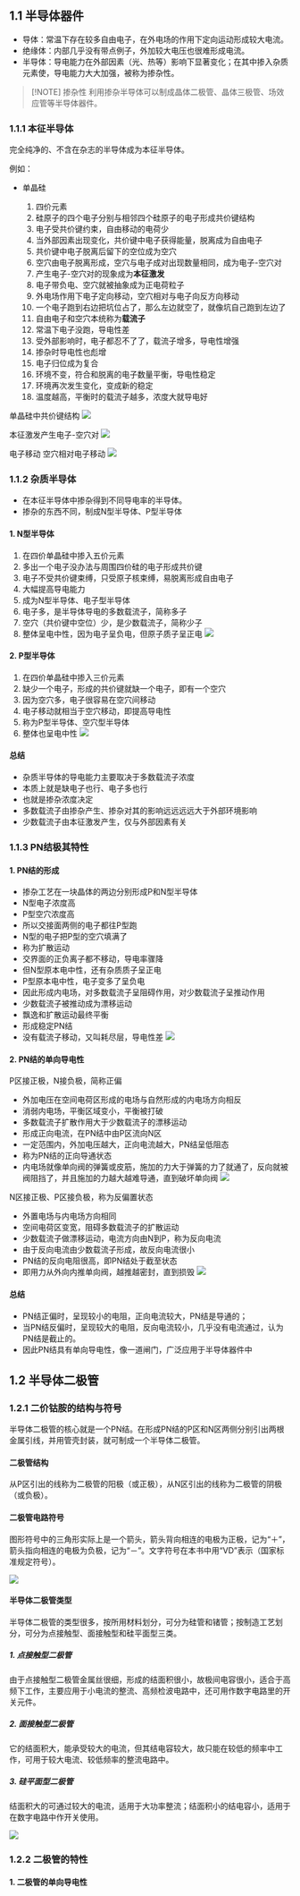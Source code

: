 ## 1.1 半导体器件

- 导体：常温下存在较多自由电子，在外电场的作用下定向运动形成较大电流。
- 绝缘体：内部几乎没有带点例子，外加较大电压也很难形成电流。
- 半导体：导电能力在外部因素（光、热等）影响下显著变化；在其中掺入杂质元素使，导电能力大大加强，被称为掺杂性。

> [!NOTE] 掺杂性
> 利用掺杂半导体可以制成晶体二极管、晶体三极管、场效应管等半导体器件。

### 1.1.1 本征半导体

完全纯净的、不含在杂志的半导体成为本征半导体。

例如：



- 单晶硅

	1. 四价元素
	2. 硅原子的四个电子分别与相邻四个硅原子的电子形成共价键结构
	3. 电子受共价键约束，自由移动的电荷少
	4. 当外部因素出现变化，共价键中电子获得能量，脱离成为自由电子
	5. 共价键中电子脱离后留下的空位成为空穴
	6. 空穴由电子脱离形成，空穴与电子成对出现数量相同，成为电子-空穴对
	7. 产生电子-空穴对的现象成为**本征激发**
	8. 电子带负电、空穴就被抽象成为正电荷粒子
	9. 外电场作用下电子定向移动，空穴相对与电子向反方向移动
	10. 一个电子跑到右边把坑位占了，那么左边就空了，就像坑自己跑到左边了
	11. 自由电子和空穴本统称为**载流子**
	12. 常温下电子没跑，导电性差
	13. 受外部影响时，电子都忍不了了，载流子增多，导电性增强
	14. 掺杂时导电性也彪增
	15. 电子归位成为复合
	16. 环境不变，符合和脱离的电子数量平衡，导电性稳定
	17. 环境再次发生变化，变成新的稳定
	18. 温度越高，平衡时的载流子越多，浓度大就导电好

单晶硅中共价键结构
![](肥猫的小世界/肥猫的学习世界/模拟电子技术/Pasted%20image%2020250408150232.png)

本征激发产生电子-空穴对
![](肥猫的小世界/肥猫的学习世界/模拟电子技术/Pasted%20image%2020250408150913.png)

电子移动 空穴相对电子移动
![](肥猫的小世界/肥猫的学习世界/模拟电子技术/Pasted%20image%2020250408150942.png)


### 1.1.2 杂质半导体

- 在本征半导体中掺杂得到不同导电率的半导体。
- 掺杂的东西不同，制成N型半导体、P型半导体


#### 1. N型半导体

1. 在四价单晶硅中掺入五价元素
2. 多出一个电子没办法与周围四价硅的电子形成共价键
3. 电子不受共价键束缚，只受原子核束缚，易脱离形成自由电子
4. 大幅提高导电能力
5. 成为N型半导体、电子型半导体
6. 电子多，是半导体导电的多数载流子，简称多子
7. 空穴（共价键中空位）少，是少数载流子，简称少子
8. 整体呈电中性，因为电子呈负电，但原子质子呈正电
![](肥猫的小世界/肥猫的学习世界/模拟电子技术/Pasted%20image%2020250408152017.png)


#### 2. P型半导体

1.  在四价单晶硅中掺入三价元素
2. 缺少一个电子，形成的共价键就缺一个电子，即有一个空穴
3. 因为空穴多，电子很容易在空穴间移动
4. 电子移动就相当于空穴移动，即提高导电性
5. 称为P型半导体、空穴型半导体
6. 整体也呈电中性
![](肥猫的小世界/肥猫的学习世界/模拟电子技术/Pasted%20image%2020250408152022.png)


#### 总结
 - 杂质半导体的导电能力主要取决于多数载流子浓度
 - 本质上就是缺电子也行、电子多也行
 - 也就是掺杂浓度决定
 - 多数载流子由掺杂产生、掺杂对其的影响远远远远大于外部环境影响
 - 少数载流子由本征激发产生，仅与外部因素有关


### 1.1.3 PN结极其特性

#### 1. PN结的形成
- 掺杂工艺在一块晶体的两边分别形成P和N型半导体
- N型电子浓度高
- P型空穴浓度高
- 所以交接面两侧的电子都往P型跑
- N型的电子把P型的空穴填满了
- 称为扩散运动
- 交界面的正负离子都不移动，导电率骤降
- 但N型原本电中性，还有杂质质子呈正电
- P型原本电中性，电子变多了呈负电
- 因此形成内电场，对多数载流子呈阻碍作用，对少数载流子呈推动作用
- 少数载流子被推动成为漂移运动
- 飘逸和扩散运动最终平衡
- 形成稳定PN结
- 没有载流子移动，又叫耗尽层，导电性差
![](肥猫的小世界/肥猫的学习世界/模拟电子技术/Pasted%20image%2020250408152859.png)

#### 2. PN结的单向导电性

P区接正极，N接负极，简称正偏
- 外加电压在空间电荷区形成的电场与自然形成的内电场方向相反
- 消弱内电场，平衡区域变小，平衡被打破
- 多数载流子扩散作用大于少数载流子的漂移运动
- 形成正向电流，在PN结中由P区流向N区
- 一定范围内，外加电压越大，正向电流越大，PN结呈低阻态
- 称为PN结的正向导通状态
- 内电场就像单向阀的弹簧或皮筋，施加的力大于弹簧的力了就通了，反向就被阀阻挡了，并且施加的力越大越难导通，直到破坏单向阀
![](肥猫的小世界/肥猫的学习世界/模拟电子技术/Pasted%20image%2020250408154816.png)

N区接正极、P区接负极，称为反偏置状态
- 外置电场与内电场方向相同
- 空间电荷区变宽，阻碍多数载流子的扩散运动
- 少数载流子做漂移运动，电流方向由N到P，称为反向电流
- 由于反向电流由少数载流子形成，故反向电流很小
- PN结的反向电阻很高，即PN结处于截至状态
- 即用力从外向内推单向阀，越推越密封，直到损毁
![](肥猫的小世界/肥猫的学习世界/模拟电子技术/Pasted%20image%2020250408155410.png)

#### 总结

- PN结正偏时，呈现较小的电阻，正向电流较大，PN结是导通的；
- 当PN结反偏时，呈现较大的电阻，反向电流较小，几乎没有电流通过，认为PN结是截止的。
- 因此PN结具有单向导电性，像一道闸门，广泛应用于半导体器件中


## 1.2 半导体二极管

### 1.2.1 二价钴胺的结构与符号

半导体二极管的核心就是一个PN结。在形成PN结的P区和N区两侧分别引出两根金属引线，并用管壳封装，就可制成一个半导体二极管。

#### 二极管结构
从P区引出的线称为二极管的阳极（或正极），从N区引出的线称为二极管的阴极（或负极）。

#### 二极管电路符号
图形符号中的三角形实际上是一个箭头，箭头背向相连的电极为正极，记为“＋”，箭头指向相连的电极为负极，记为“－”。文字符号在本书中用“VD”表示（国家标准规定符号）。

![](肥猫的小世界/肥猫的学习世界/模拟电子技术/Pasted%20image%2020250408160746.png)

#### 半导体二极管类型

半导体二极管的类型很多，按所用材料划分，可分为硅管和锗管；按制造工艺划分，可分为点接触型、面接触型和硅平面型三类。

##### 1. 点接触型二极管

由于点接触型二极管金属丝很细，形成的结面积很小，故极间电容很小，适合于高频下工作，主要应用于小电流的整流、高频检波电路中，还可用作数字电路里的开关元件。

##### 2. 面接触型二极管

它的结面积大，能承受较大的电流，但其结电容较大，故只能在较低的频率中工作，可用于较大电流、较低频率的整流电路中。
##### 3. 硅平面型二极管

结面积大的可通过较大的电流，适用于大功率整流；结面积小的结电容小，适用于在数字电路中作开关使用。

![](肥猫的小世界/肥猫的学习世界/模拟电子技术/Pasted%20image%2020250408161143.png)


### 1.2.2 二极管的特性
#### 1. 二极管的单向导电性






